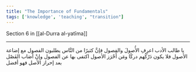 ```yaml
---
title: "The Importance of Fundamentals"
tags: ['knowledge', 'teaching', "transition"]
---
```


 Section 6 in [[al-Durra al-yatīma]]

---
يا طالب الأدب اعرِفِ الأُصولَ والفصول فإنَّ كثيرًا من النَّاس يطلبون الفصول مع إضاعة الأصول فلا يكون دَرْكُهم دركًا ومَن أَحْرَز الأصول اكتفى بها عن الفصول وإنْ أَصَاب الفَصْل بعد إحراز الأصل فهو أفضل
